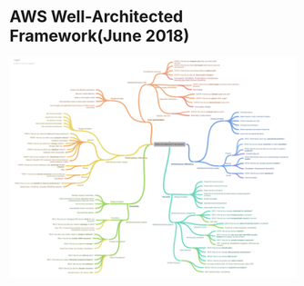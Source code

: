 # AWS Well-Architected Framework(June 2018)

![AWS_Well_Architected_Framework_MindMap](https://github.com/mikoSL/AWS_Certifications/blob/master/AWS_Certified_Developer_Associate/AWS_Well_Architected_Framework/pic/AWS_Well_Architected_Framework_MindMap.png)
